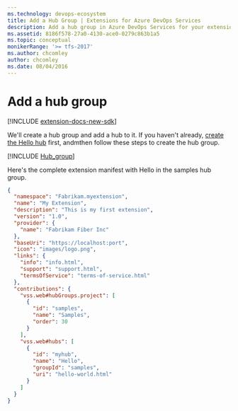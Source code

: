 ```yaml
---
ms.technology: devops-ecosystem
title: Add a Hub Group | Extensions for Azure DevOps Services
description: Add a hub group in Azure DevOps Services for your extension.
ms.assetid: 8186f578-27a0-4130-ace0-0279c863b1a5
ms.topic: conceptual
monikerRange: '>= tfs-2017'
ms.author: chcomley
author: chcomley
ms.date: 08/04/2016
---
```


# Add a hub group

[!INCLUDE [extension-docs-new-sdk](../../includes/extension-docs-new-sdk.md)]

We'll create a hub group and add a hub to it.
If you haven't already, [create the Hello hub](./add-hub.md) first, andmthen follow these steps to create the hub group.

[!INCLUDE [Hub_group](../includes/procedures/create-hub-group.md)]

Here's the complete extension manifest with Hello in the samples hub group.

```json
{
  "namespace": "Fabrikam.myextension",
  "name": "My Extension",
  "description": "This is my first extension",
  "version": "1.0",
  "provider": {
    "name": "Fabrikam Fiber Inc"
  },
  "baseUri": "https://localhost:port",
  "icon": "images/logo.png",
  "links": {
    "info": "info.html",
    "support": "support.html",
    "termsOfService": "terms-of-service.html"
  },
  "contributions": {
    "vss.web#hubGroups.project": [
      {
        "id": "samples",
        "name": "Samples",
        "order": 30
      }
    ],
    "vss.web#hubs": [
      {
        "id": "myhub",
        "name": "Hello",
        "groupId": "samples",
        "uri": "hello-world.html"
      }
    ]
  }
}
```
